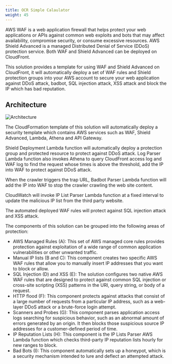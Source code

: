 ```yaml
---
title: OCR Simple Calaulator
weight: 45
---
```


AWS WAF is a web application firewall that helps protect your web applications or APIs against common web exploits and bots that may affect availability, compromise security, or consume excessive resources. AWS Shield Advanced is a managed Distributed Denial of Service (DDoS) protection service. Both WAF and Shield Advanced can be deployed on CloudFront.

This solution provides a template for using WAF and Shield Advanced on CloudFront, it will automatically deploy a set of WAF rules and Shield protection groups into your AWS account to secure your web application against DDoS attack, badbot, SQL injection attack, XSS attack and block the IP which has bad reputation.

## Architecture
![Architecture](/images/waf_arch.png)

The CloudFormation template of this solution will automatically deploy a security template which contains AWS services such as WAF, Shield Advanced, Lambda, Athena and API Gateway.

Shield Deployment Lambda function will automatically deploy a protection group and protected resource to protect against DDoS attack. Log Parser Lambda function also invokes Athena to query CloudFront access log and WAF log to find the request whose times is above the threshold, add the IP into WAF to protect against DDoS attack.

When the crawler triggers the trap URL, Badbot Parser Lambda function will add the IP into WAF to stop the crawler crawling the web site content.

CloudWatch will invoke IP List Parser Lambda function at a fixed interval to update the malicious IP list from the third party website.

The automated deployed WAF rules will protect against SQL injection attack and XSS attack.

The components of this solution can be grouped into the following areas of protection: 


* AWS Managed Rules (A): This set of AWS managed core rules provides protection against exploitation of a wide range of common application vulnerabilities or other unwanted traffic.
* Manual IP lists (B and C): This component creates two specific AWS WAF rules that allow you to manually insert IP addresses that you want to block or allow.
* SQL Injection (D) and XSS (E): The solution configures two native AWS WAF rules that are designed to protect against common SQL injection or cross-site scripting (XSS) patterns in the URI, query string, or body of a request.
* HTTP flood (F): This component protects against attacks that consist of a large number of requests from a particular IP address, such as a web-layer DDoS attack or a brute-force login attempt.
* Scanners and Probes (G): This component parses application access logs searching for suspicious behavior, such as an abnormal amount of errors generated by an origin. It then blocks those suspicious source IP addresses for a customer-defined period of time.
* IP Reputation Lists (H): This component is the IP Lists Parser AWS Lambda function which checks third-party IP reputation lists hourly for new ranges to block.
* Bad Bots (I): This component automatically sets up a honeypot, which is a security mechanism intended to lure and deflect an attempted attack.
